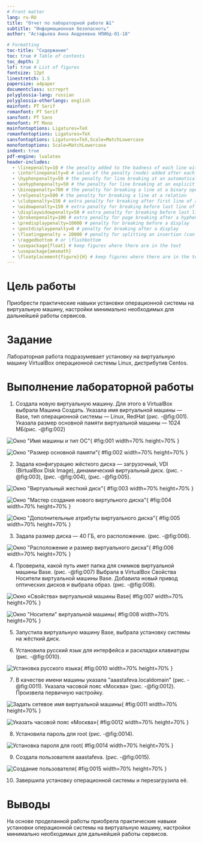 ```yaml
---
# Front matter
lang: ru-RU
title: "Отчет по лабораторной работе №1"
subtitle: "Информационная безопасноть"
author: "Астафьева Анна Андреевна НПИбд-01-18"

# Formatting
toc-title: "Содержание"
toc: true # Table of contents
toc_depth: 2
lof: true # List of figures
fontsize: 12pt
linestretch: 1.5
papersize: a4paper
documentclass: scrreprt
polyglossia-lang: russian
polyglossia-otherlangs: english
mainfont: PT Serif
romanfont: PT Serif
sansfont: PT Sans
monofont: PT Mono
mainfontoptions: Ligatures=TeX
romanfontoptions: Ligatures=TeX
sansfontoptions: Ligatures=TeX,Scale=MatchLowercase
monofontoptions: Scale=MatchLowercase
indent: true
pdf-engine: lualatex
header-includes:
  - \linepenalty=10 # the penalty added to the badness of each line within a paragraph (no associated penalty node) Increasing the υalue makes tex try to haυe fewer lines in the paragraph.
  - \interlinepenalty=0 # υalue of the penalty (node) added after each line of a paragraph.
  - \hyphenpenalty=50 # the penalty for line breaking at an automatically inserted hyphen
  - \exhyphenpenalty=50 # the penalty for line breaking at an explicit hyphen
  - \binoppenalty=700 # the penalty for breaking a line at a binary operator
  - \relpenalty=500 # the penalty for breaking a line at a relation
  - \clubpenalty=150 # extra penalty for breaking after first line of a paragraph
  - \widowpenalty=150 # extra penalty for breaking before last line of a paragraph
  - \displaywidowpenalty=50 # extra penalty for breaking before last line before a display math
  - \brokenpenalty=100 # extra penalty for page breaking after a hyphenated line
  - \predisplaypenalty=10000 # penalty for breaking before a display
  - \postdisplaypenalty=0 # penalty for breaking after a display
  - \floatingpenalty = 20000 # penalty for splitting an insertion (can only be split footnote in standard LaTeX)
  - \raggedbottom # or \flushbottom
  - \usepackage{float} # keep figures where there are in the text
  - \usepackage{amsmath}
  - \floatplacement{figure}{H} # keep figures where there are in the text
---
```


# Цель работы

Приобрести практические навыки установки операционной системы на виртуальную машину, настройки минимально необходимых для дальнейшей работы сервисов.


# Задание

Лабораторная работа подразумевает установку на виртуальную машину VirtualBox операционной системы Linux, дистрибутив Centos.

# Выполнение лабораторной работы

1. Создала новую виртуальную машину. Для этого в VirtualBox выбрала Машина Создать.
Указала имя виртуальной машины — Base, тип операционной системы — Linux, RedHat (рис. -@fig:001). Указала размер основной памяти виртуальной машины — 1024 МБ(рис. -@fig:002)

![Окно "Имя машины и тип ОС"](image/01.png){ #fig:001 width=70% height=70% }

![Окно "Размер основной памяти"](image/02.png){ #fig:002 width=70% height=70% }

2. Задала конфигурацию жёсткого диска — загрузочный, VDI (BirtualBox Disk Image), динамический виртуальный диск. (рис. -@fig:003), (рис. -@fig:004), (рис. -@fig:005). 

![Окно "Виртуальный жесткий диск"](image/03.png){ #fig:003 width=70% height=70% }

![Окно "Мастер создания нового виртульного диска"](image/04.png){ #fig:004 width=70% height=70% }

![Окно "Дополнительные атрибуты виртуального диска"](image/05.png){ #fig:005 width=70% height=70% }

3. Задала размер диска — 40 ГБ, его расположение. (рис. -@fig:006). 

![Окно "Расположение и размер виртуального диска"](image/06.png){ #fig:006 width=70% height=70% }

4. Проверила, какой путь имет папка для снимков виртуальной машины Base. (рис. -@fig:007) Выбрала в VirtualBox Свойства Носители виртуальной машины Base.
Добавила новый привод оптических дисков и выбрала образ. (рис. -@fig:008). 

![Окно «Свойства» виртуальной машины Base](image/07.png){ #fig:007 width=70% height=70% }

![Окно "Носители" виртуальной машины](image/08.png){ #fig:008 width=70% height=70% }

5. Запустила виртуальную машину Base, выбрала установку системы на жёсткий диск. 

6. Установила русский язык для интерфейса и раскладки клавиатуры (рис. -@fig:0010). 

![Установка русского языка](image/010.png){ #fig:0010 width=70% height=70% }

7. В качестве имени машины указала "aaastafeva.localdomain" (рис. -@fig:0011). Указала часовой пояс «Москва» (рис. -@fig:0012). Произвела первичную настройку.  

![Задать сетевое имя виртуальной машины](image/011.png){ #fig:0011 width=70% height=70% }

![Указать часовой пояс «Москва»](image/012.png){ #fig:0012 width=70% height=70% }


8. Установила пароль для root (рис. -@fig:0014).

![Установка пароля для root](image/014.png){ #fig:0014 width=70% height=70% }

9. Создала пользователя aaastafeva. (рис. -@fig:0015).

![Создание пользователя](image/015.png){ #fig:0015 width=70% height=70% }

10. Завершила установку операционной системы  и перезагрузила её. 


# Выводы
На основе проделанной работы приобрела практические навыки установки операционной системы на виртуальную машину, настройки минимально необходимых для дальнейшей работы сервисов.